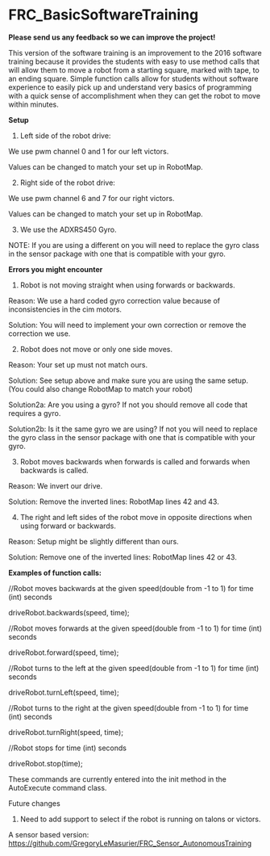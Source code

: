 # FRC_BasicSoftwareTraining

**Please send us any feedback so we can improve the project!**

This version of the software training is an improvement to the 2016 software training because it provides the students with easy to use
method calls that will allow them to move a robot from a starting square, marked with tape, to an ending square. Simple function calls
allow for students without software experience to easily pick up and understand very basics of programming with a quick sense of
accomplishment when they can get the robot to move within minutes. 

**Setup**
1. Left side of the robot drive:

We use pwm channel 0 and 1 for our left victors.

Values can be changed to match your set up in RobotMap.

2. Right side of the robot drive:

We use pwm channel 6 and 7 for our right victors.

Values can be changed to match your set up in RobotMap.

3. We use the ADXRS450 Gyro. 

NOTE: If you are using a different on you will need to replace the gyro class in the sensor package with one that is compatible with your gyro.

**Errors you might encounter**

1. Robot is not moving straight when using forwards or backwards. 

Reason: We use a hard coded gyro correction value because of inconsistencies in the cim motors.
  
Solution: You will need to implement your own correction or remove the correction we use.

2. Robot does not move or only one side moves.

Reason: Your set up must not match ours.

Solution: See setup above and make sure you are using the same setup. (You could also change RobotMap to match your robot)

Solution2a: Are you using a gyro? If not you should remove all code that requires a gyro.

Solution2b: Is it the same gyro we are using? If not you will need to replace the gyro class in the sensor package with one that is compatible with your gyro.

3. Robot moves backwards when forwards is called and forwards when backwards is called.

Reason: We invert our drive.

Solution: Remove the inverted lines: RobotMap lines 42 and 43.

4. The right and left sides of the robot move in opposite directions when using forward or backwards.

Reason: Setup might be slightly different than ours.

Solution: Remove one of the inverted lines: RobotMap lines 42 or 43.

**Examples of function calls:**

//Robot moves backwards at the given speed(double from -1 to 1) for time (int) seconds

driveRobot.backwards(speed, time);
  
//Robot moves forwards at the given speed(double from -1 to 1) for time (int) seconds

driveRobot.forward(speed, time); 
  
//Robot turns to the left at the given speed(double from -1 to 1) for time (int) seconds

driveRobot.turnLeft(speed, time);
  
//Robot turns to the right at the given speed(double from -1 to 1) for time (int) seconds

driveRobot.turnRight(speed, time);
  
//Robot stops for time (int) seconds

driveRobot.stop(time);            
  
These commands are currently entered into the init method in the AutoExecute command class.
  
  Future changes
  1. Need to add support to select if the robot is running on talons or victors.
  
  A sensor based version: https://github.com/GregoryLeMasurier/FRC_Sensor_AutonomousTraining
